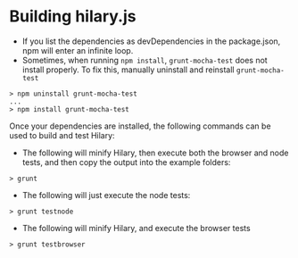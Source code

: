 Building hilary.js
========

* If you list the dependencies as devDependencies in the package.json, npm will enter an infinite loop.
* Sometimes, when running ``npm install``, ``grunt-mocha-test`` does not install properly. To fix this, manually uninstall and reinstall ``grunt-mocha-test``

```
> npm uninstall grunt-mocha-test
...
> npm install grunt-mocha-test
```

Once your dependencies are installed, the following commands can be used to build and test Hilary:

* The following will minify Hilary, then execute both the browser and node tests, and then copy the output into the example folders:
```
> grunt
```

* The following will just execute the node tests:
```
> grunt testnode
```

* The following will minify Hilary, and execute the browser tests
```
> grunt testbrowser
```


